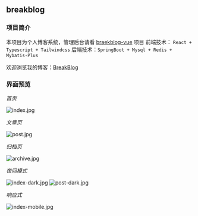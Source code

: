 ## breakblog

### 项目简介

本项目为个人博客系统，管理后台请看 [braekblog-vue](https://github.com/tw-huang/breakblog-vue) 项目
前端技术： `React + Typescript + Tailwindcss`
后端技术：`SpringBoot + Mysql + Redis + Mybatis-Plus` 

欢迎浏览我的博客：[BreakBlog](https://twhuang.top/)

### 界面预览

*首页*

![index.jpg](https://i.loli.net/2021/09/29/bWCvekU8x9MTXf5.jpg)

*文章页*

![post.jpg](https://i.loli.net/2021/09/29/YjSNGbyZ4hDAgXs.jpg)

*归档页*

![archive.jpg](https://i.loli.net/2021/09/29/tDYbqkMRIhf5UBG.jpg)

*夜间模式*

![index-dark.jpg](https://i.loli.net/2021/09/29/qNOS1T6VX5Fo2GC.jpg)
![post-dark.jpg](https://i.loli.net/2021/09/29/ZWCuIAc4oGyOS6F.jpg)

*响应式*

![index-mobile.jpg](https://i.loli.net/2021/09/29/prqWyLsZjcxNgkF.jpg)
